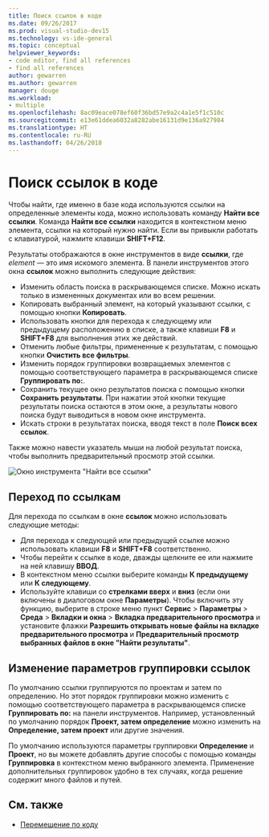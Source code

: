 ```yaml
---
title: Поиск ссылок в коде
ms.date: 09/26/2017
ms.prod: visual-studio-dev15
ms.technology: vs-ide-general
ms.topic: conceptual
helpviewer_keywords:
- code editor, find all references
- find all references
author: gewarren
ms.author: gewarren
manager: douge
ms.workload:
- multiple
ms.openlocfilehash: 8ac09eace078ef60f36bd57e9a2c4a1e5f1c510c
ms.sourcegitcommit: e13e61ddea6032a8282abe16131d9e136a927984
ms.translationtype: HT
ms.contentlocale: ru-RU
ms.lasthandoff: 04/26/2018
---
```

# <a name="find-references-in-your-code"></a>Поиск ссылок в коде

Чтобы найти, где именно в базе кода используются ссылки на определенные элементы кода, можно использовать команду **Найти все ссылки**. Команда **Найти все ссылки** находится в контекстном меню элемента, ссылки на который нужно найти. Если вы привыкли работать с клавиатурой, нажмите клавиши **SHIFT+F12**.

Результаты отображаются в окне инструментов в виде **<element> ссылки**, где *element* — это имя искомого элемента. В панели инструментов этого окна **ссылок** можно выполнить следующие действия:
- Изменить область поиска в раскрывающемся списке. Можно искать только в измененных документах или во всем решении.
- Копировать выбранный элемент, на который указывают ссылки, с помощью кнопки **Копировать**.
- Использовать кнопки для перехода к следующему или предыдущему расположению в списке, а также клавиши **F8** и **SHIFT+F8** для выполнения этих же действий.
- Отменить любые фильтры, примененные к результатам, с помощью кнопки **Очистить все фильтры**.
- Изменить порядок группировки возвращаемых элементов с помощью соответствующего параметра в раскрывающемся списке **Группировать по:**.
- Сохранить текущее окно результатов поиска с помощью кнопки **Сохранить результаты**. При нажатии этой кнопки текущие результаты поиска остаются в этом окне, а результаты нового поиска будут выводиться в новом окне инструмента.
- Искать строки в результатах поиска, вводя текст в поле **Поиск всех ссылок**.

Также можно навести указатель мыши на любой результат поиска, чтобы выполнить предварительный просмотр этой ссылки.

![Окно инструмента "Найти все ссылки"](../ide/media/vside_findallreferences.png)

## <a name="navigate-to-references"></a>Переход по ссылкам
Для перехода по ссылкам в окне **ссылок** можно использовать следующие методы:

- Для перехода к следующей или предыдущей ссылке можно использовать клавиши **F8** и **SHIFT+F8** соответственно.
- Чтобы перейти к ссылке в коде, дважды щелкните ее или нажмите на ней клавишу **ВВОД**.
- В контекстном меню ссылки выберите команды **К предыдущему** или **К следующему**.
- Используйте клавиши со **стрелками вверх** и **вниз** (если они включены в диалоговом окне **Параметры**). Чтобы включить эту функцию, выберите в строке меню пункт **Сервис** > **Параметры** > **Среда** > **Вкладки и окна** > **Вкладка предварительного просмотра** и установите флажки **Разрешить открывать новые файлы на вкладке предварительного просмотра** и **Предварительный просмотр выбранных файлов в окне "Найти результаты"**.

## <a name="change-reference-groupings"></a>Изменение параметров группировки ссылок
По умолчанию ссылки группируются по проектам и затем по определению. Но этот порядок группировки можно изменить с помощью соответствующего параметра в раскрывающемся списке **Группировать по:** на панели инструментов. Например, установленный по умолчанию порядок **Проект, затем определение** можно изменить на **Определение, затем проект** или другие значения.

По умолчанию используются параметры группировки **Определение** и **Проект**, но вы можете добавлять другие способы с помощью команды **Группировка** в контекстном меню выбранного элемента. Применение дополнительных группировок удобно в тех случаях, когда решение содержит много файлов и путей.

## <a name="see-also"></a>См. также

- [Перемещение по коду](../ide/navigating-code.md)